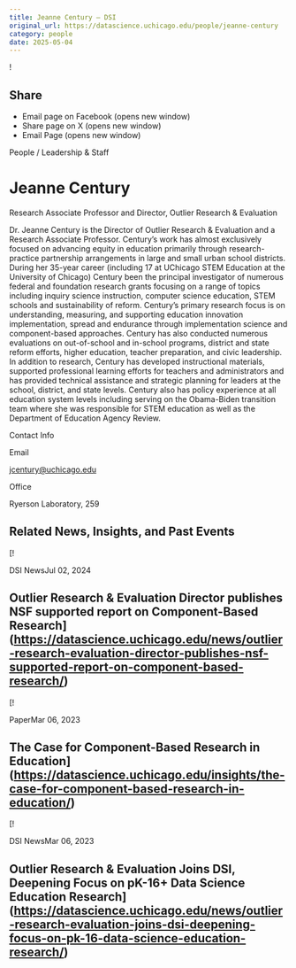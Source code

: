 ```yaml
---
title: Jeanne Century – DSI
original_url: https://datascience.uchicago.edu/people/jeanne-century
category: people
date: 2025-05-04
---
```


<!-- Table-like structure detected -->

!

## Share

* Email page on Facebook (opens new window)
* Share page on X (opens new window)
* Email Page (opens new window)

<!-- Table-like structure detected -->

People / Leadership & Staff

# Jeanne Century

Research Associate Professor and Director, Outlier Research & Evaluation

Dr. Jeanne Century is the Director of Outlier Research & Evaluation and a Research Associate Professor. Century’s work has almost exclusively focused on advancing equity in education primarily through research-practice partnership arrangements in large and small urban school districts. During her 35-year career (including 17 at UChicago STEM Education at the University of Chicago) Century been the principal investigator of numerous federal and foundation research grants focusing on a range of topics including inquiry science instruction, computer science education, STEM schools and sustainability of reform. Century’s primary research focus is on understanding, measuring, and supporting education innovation implementation, spread and endurance through implementation science and component-based approaches. Century has also conducted numerous evaluations on out-of-school and in-school programs, district and state reform efforts, higher education, teacher preparation, and civic leadership. In addition to research, Century has developed instructional materials, supported professional learning efforts for teachers and administrators and has provided technical assistance and strategic planning for leaders at the school, district, and state levels. Century also has policy experience at all education system levels including serving on the Obama-Biden transition team where she was responsible for STEM education as well as the Department of Education Agency Review.

Contact Info

Email

[jcentury@uchicago.edu](mailto:jcentury@uchicago.edu)

Office

Ryerson Laboratory, 259

## Related News, Insights, and Past Events

<!-- Table-like structure detected -->

[!

DSI NewsJul 02, 2024

## Outlier Research & Evaluation Director publishes NSF supported report on Component-Based Research](https://datascience.uchicago.edu/news/outlier-research-evaluation-director-publishes-nsf-supported-report-on-component-based-research/)
[!

PaperMar 06, 2023

## The Case for Component-Based Research in Education](https://datascience.uchicago.edu/insights/the-case-for-component-based-research-in-education/)
[!

DSI NewsMar 06, 2023

## Outlier Research & Evaluation Joins DSI, Deepening Focus on pK-16+ Data Science Education Research](https://datascience.uchicago.edu/news/outlier-research-evaluation-joins-dsi-deepening-focus-on-pk-16-data-science-education-research/)